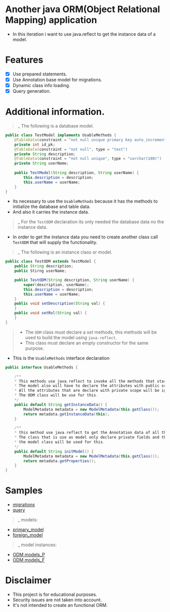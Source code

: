 # Another java ORM(Object Relational Mapping) application

- In this iteration i want to use java.reflect to get the instance data of a model.

# Features 

- [x] Use prepared statements.
- [x] Use Annotation base model for migrations. 
- [x] Dynamic class info loading.
- [x] Query generation.

# Additional information.

>_ The following is a database model.
```java
public class TestModel implements UsableMethods {
    @TableData(constraint = "not null unique primary key auto_increment", type = "int")
    private int id_pk;
    @TableData(constraint = "not null", type = "text")
    private String description;
    @TableData(constraint = "not null unique", type = "varchar(100)")
    private String userName;
    
    public TestModel(String description, String userName) {
        this.description = description;
        this.userName = userName;
    }
}
```
- Its necessary to use the `UsableMethods` because it has the methods to initialize the database and table data.
- And also it carries the instance data.

>_ For the `TestODM` declaration its only needed the database data no the instance data.
- In order to get the instance data you need to create another class call `TestODM` that will supply the functionality.

>_ The following is an instance class or model.

```java
public class TestODM extends TestModel {
    public String description;
    public Stirng userName;

    public TestODM(String description, String userName) {
        super(description, userName);
        this.description = description;
        this.userName = userName;
    }
    public void setDescription(String val) {
    }
    public void setRol(String val) {
    }
}
```

>- The `ODM` class must declare a *set* methods, this methods will be used to build the model using `java.reflect`.
>- This class must declare an empty constructor for the same purpose.


- This is the `UsableMethods` interface declaration
```java
public interface UsableMethods {

    /**
    * This methods use java.reflect to invoke all the methods that starts with getMethodName.
    * The model also will have to declare the attributes with public scope.
    * All the attributes that are declare with private scope will be ignored.
    * The ODM class will be use for this.
    */
    public default String getInstanceData() {
        ModelMetadata metadata = new ModelMetadata(this.getClass());
        return metadata.getInstanceData(this);
    }

    /**
    * this method use java.reflect to get the Annotation data of all the attributes.
    * The class that is use as model only declare private fields and the public field is a constructor used for the ODM class.
    * the model class will be used for this.
    */
    public default String initModel() {
        ModelMetadata metadata = new ModelMetadata(this.getClass());
        return metadata.getProperties();
    }
}
```

# Samples
- [migrations](./src/Samples/Migration/MigrationSample.java)
- [query]()

>_ models:

- [primary_model](./src/Samples/Models/primary/TestModel.java)
- [foreign_model](./src/Samples/Models/Foreign/UsersModel.java)

>_ model instances:

- [ODM models_P](./src/Samples/Models/Primary/TestODM.java)
- [ODM models_F](./src/Samples/Models/Foreign/UsersODM.java)

# Disclaimer

- This project is for educational purposes.
- Security issues are not taken into account.
- It's not intended to create an functional ORM.
